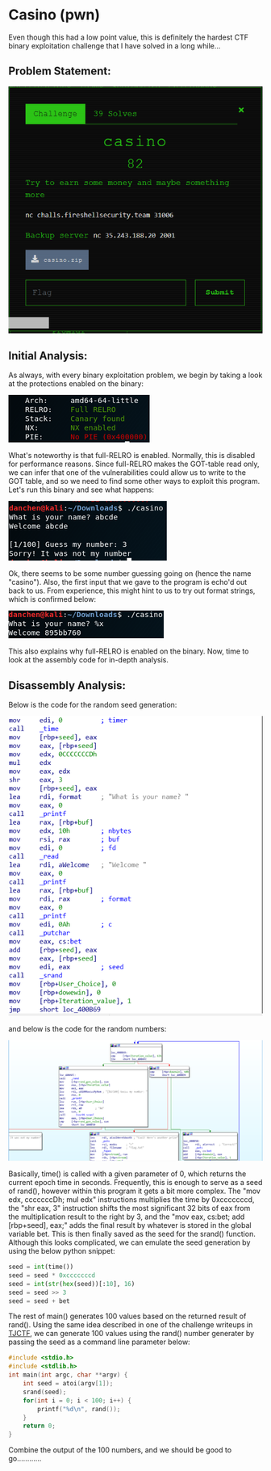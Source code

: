 # Casino (pwn)
Even though this had a low point value, this is definitely the hardest CTF binary exploitation challenge that I have solved in a long while...

## Problem Statement:

![alt text](imgs/problem_statement.PNG "Chall")

## Initial Analysis:
As always, with every binary exploitation problem, we begin by taking a look at the protections enabled on the binary:

![alt text](imgs/checksec.PNG "checksec")

What's noteworthy is that full-RELRO is enabled. Normally, this is disabled for performance reasons. Since full-RELRO makes the GOT-table read only, we can infer that one of the vulnerabilities could allow us to write to the GOT table, and so we need to find some other ways to exploit this program. Let's run this binary and see what happens:

![alt text](imgs/init.PNG "init")

Ok, there seems to be some number guessing going on (hence the name "casino"). Also, the first input that we gave to the program is echo'd out back to us. From experience, this might hint to us to try out format strings, which is confirmed below:

![alt text](imgs/fmt.PNG "fmt")

This also explains why full-RELRO is enabled on the binary. Now, time to look at the assembly code for in-depth analysis.

## Disassembly Analysis:

Below is the code for the random seed generation:

![alt text](imgs/seedgen.PNG "fmt")

and below is the code for the random numbers:

![alt text](imgs/randgen.PNG "fmt")

Basically, time() is called with a given parameter of 0, which returns the current epoch time in seconds. Frequently, this is enough to serve as a seed of rand(), however within this program it gets a bit more complex. The "mov edx, cccccccDh; mul edx" instructions multiplies the time by 0xcccccccd, the "shr eax, 3" instruction shifts the most significant 32 bits of eax from the multiplication result to the right by 3, and the "mov eax, cs:bet; add [rbp+seed], eax;" adds the final result by whatever is stored in the global variable bet. This is then finally saved as the seed for the srand() function. Although this looks complicated, we can emulate the seed generation by using the below python snippet:

```python
seed = int(time())
seed = seed * 0xcccccccd
seed = int(str(hex(seed))[:10], 16)
seed = seed >> 3
seed = seed + bet
```

The rest of main() generates 100 values based on the returned result of rand(). Using the same idea described in one of the challenge writeups in [TJCTF](https://medium.com/@mihailferaru2000/tjctf-2018-full-binary-exploitation-walk-through-a72a9870564e), we can generate 100 values using the rand() number generater by passing the seed as a command line parameter below:

```C
#include <stdio.h>
#include <stdlib.h>
int main(int argc, char **argv) {
    int seed = atoi(argv[1]);
    srand(seed);
    for(int i = 0; i < 100; i++) {
        printf("%d\n", rand());
    }
    return 0;
}
```
Combine the output of the 100 numbers, and we should be good to go............
